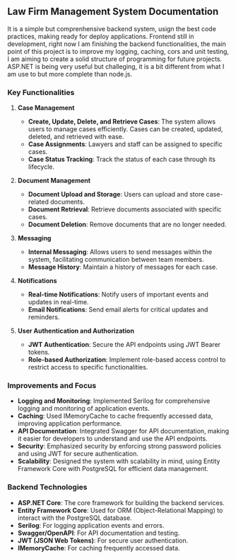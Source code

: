 ## Law Firm Management System Documentation

It is a simple but comprenhensive backend system, usign the best code practices, making ready for deploy applications. Frontend still in development, right now I am finishing the backend functionalities, the main point of this project is to improve my logging, caching, cors and unit testing, I am aiming to create a solid structure of programming for future projects. ASP.NET is being very useful but challeging, it is a bit different from what I am use to but more complete than node.js.

### Key Functionalities

1. **Case Management**

   - **Create, Update, Delete, and Retrieve Cases**: The system allows users to manage cases efficiently. Cases can be created, updated, deleted, and retrieved with ease.
   - **Case Assignments**: Lawyers and staff can be assigned to specific cases.
   - **Case Status Tracking**: Track the status of each case through its lifecycle.

2. **Document Management**

   - **Document Upload and Storage**: Users can upload and store case-related documents.
   - **Document Retrieval**: Retrieve documents associated with specific cases.
   - **Document Deletion**: Remove documents that are no longer needed.

3. **Messaging**

   - **Internal Messaging**: Allows users to send messages within the system, facilitating communication between team members.
   - **Message History**: Maintain a history of messages for each case.

4. **Notifications**

   - **Real-time Notifications**: Notify users of important events and updates in real-time.
   - **Email Notifications**: Send email alerts for critical updates and reminders.

5. **User Authentication and Authorization**
   - **JWT Authentication**: Secure the API endpoints using JWT Bearer tokens.
   - **Role-based Authorization**: Implement role-based access control to restrict access to specific functionalities.

### Improvements and Focus

- **Logging and Monitoring**: Implemented Serilog for comprehensive logging and monitoring of application events.
- **Caching**: Used IMemoryCache to cache frequently accessed data, improving application performance.
- **API Documentation**: Integrated Swagger for API documentation, making it easier for developers to understand and use the API endpoints.
- **Security**: Emphasized security by enforcing strong password policies and using JWT for secure authentication.
- **Scalability**: Designed the system with scalability in mind, using Entity Framework Core with PostgreSQL for efficient data management.

### Backend Technologies

- **ASP.NET Core**: The core framework for building the backend services.
- **Entity Framework Core**: Used for ORM (Object-Relational Mapping) to interact with the PostgreSQL database.
- **Serilog**: For logging application events and errors.
- **Swagger/OpenAPI**: For API documentation and testing.
- **JWT (JSON Web Tokens)**: For secure user authentication.
- **IMemoryCache**: For caching frequently accessed data.
